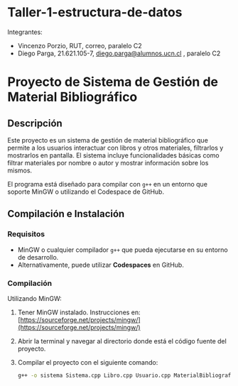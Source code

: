 # Taller-1-estructura-de-datos
Integrantes:
* Vincenzo Porzio, RUT, correo, paralelo C2
* Diego Parga, 21.621.105-7, diego.parga@alumnos.ucn.cl , paralelo C2


# Proyecto de Sistema de Gestión de Material Bibliográfico

## Descripción
Este proyecto es un sistema de gestión de material bibliográfico que permite a los usuarios interactuar con libros y otros materiales, filtrarlos y mostrarlos en pantalla. El sistema incluye funcionalidades básicas como filtrar materiales por nombre o autor y mostrar información sobre los mismos.

El programa está diseñado para compilar con `g++` en un entorno que soporte MinGW o utilizando el Codespace de GitHub.

## Compilación e Instalación

### Requisitos
- MinGW o cualquier compilador `g++` que pueda ejecutarse en su entorno de desarrollo.
- Alternativamente, puede utilizar **Codespaces** en GitHub.

### Compilación
Utilizando MinGW:
1. Tener MinGW instalado. Instrucciones en: [https://sourceforge.net/projects/mingw/](https://sourceforge.net/projects/mingw/)
2. Abrir la terminal y navegar al directorio donde está el código fuente del proyecto.
3. Compilar el proyecto con el siguiente comando:

   ```bash
   g++ -o sistema Sistema.cpp Libro.cpp Usuario.cpp MaterialBibliografico.cpp -std=c++11
